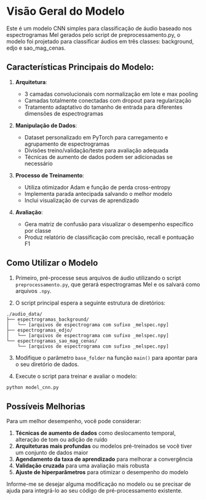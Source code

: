 # Visão Geral do Modelo

Este é um modelo CNN simples para classificação de áudio baseado nos espectrogramas Mel gerados pelo script de preprocessamento.py, o modelo foi projetado para classificar áudios em três classes: background, edjo e sao_mag_cenas.

## Características Principais do Modelo:

1. **Arquitetura**:
   * 3 camadas convolucionais com normalização em lote e max pooling
   * Camadas totalmente conectadas com dropout para regularização
   * Tratamento adaptativo do tamanho de entrada para diferentes dimensões de espectrogramas

2. **Manipulação de Dados**:
   * Dataset personalizado em PyTorch para carregamento e agrupamento de espectrogramas
   * Divisões treino/validação/teste para avaliação adequada
   * Técnicas de aumento de dados podem ser adicionadas se necessário

3. **Processo de Treinamento**:
   * Utiliza otimizador Adam e função de perda cross-entropy
   * Implementa parada antecipada salvando o melhor modelo
   * Inclui visualização de curvas de aprendizado

4. **Avaliação**:
   * Gera matriz de confusão para visualizar o desempenho específico por classe
   * Produz relatório de classificação com precisão, recall e pontuação F1

## Como Utilizar o Modelo

1. Primeiro, pré-processe seus arquivos de áudio utilizando o script `preprocessamento.py`, que gerará espectrogramas Mel e os salvará como arquivos `.npy`.

2. O script principal espera a seguinte estrutura de diretórios:

```
./audio_data/
├── espectrogramas_background/
│   └── [arquivos de espectrograma com sufixo _melspec.npy]
├── espectrogramas_edjo/
│   └── [arquivos de espectrograma com sufixo _melspec.npy]
└── espectrogramas_sao_mag_cenas/
    └── [arquivos de espectrograma com sufixo _melspec.npy]
```

3. Modifique o parâmetro `base_folder` na função `main()` para apontar para o seu diretório de dados.

4. Execute o script para treinar e avaliar o modelo:

```bash
python model_cnn.py
```

## Possíveis Melhorias

Para um melhor desempenho, você pode considerar:

1. **Técnicas de aumento de dados** como deslocamento temporal, alteração de tom ou adição de ruído
2. **Arquiteturas mais profundas** ou modelos pré-treinados se você tiver um conjunto de dados maior
3. **Agendamento da taxa de aprendizado** para melhorar a convergência
4. **Validação cruzada** para uma avaliação mais robusta
5. **Ajuste de hiperparâmetros** para otimizar o desempenho do modelo

Informe-me se desejar alguma modificação no modelo ou se precisar de ajuda para integrá-lo ao seu código de pré-processamento existente.